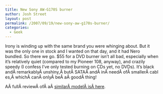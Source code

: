 ```yaml
---
title: New Sony AW-G170S burner
author: Josh Street
layout: post
permalink: /2007/09/19/new-sony-aw-g170s-burner/
categories:
  - Geek
---
```

Irony is winding up with the same brand you were whinging about. But it was the only one in stock and I wanted on that day, and it had Nero bundled. So there we go. $55 for a DVD burner isn&#8217;t all bad, especially when it&#8217;s relatively quiet (compared to my Pioneer 108, anyway), and crazily speedy (I confess I&#8217;ve only tested burning on CDs yet, no DVDs). It&#8217;s black andÂ remarkablyÂ unshiny,Â butÂ SATAÂ andÂ inÂ needÂ ofÂ smallerÂ cables,Â whichÂ canÂ onlyÂ beÂ aÂ goodÂ thing!

AÂ fullÂ reviewÂ ofÂ aÂ <a HREF="http://www.hardware.info/en-US/articles/am9nZWpvZA/Sony_AWG170A_DVDwriter_review/">similarÂ modelÂ isÂ here</a>.